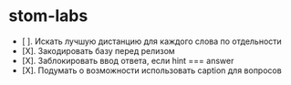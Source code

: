 # stom-labs

- [ ]. Искать лучшую дистанцию для каждого слова по отдельности
- [X]. Закодировать базу перед релизом
- [X]. Заблокировать ввод ответа, если hint === answer
- [X]. Подумать о возможности использовать caption для вопросов